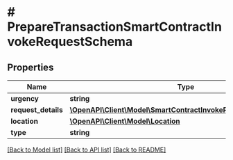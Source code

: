# # PrepareTransactionSmartContractInvokeRequestSchema

## Properties

Name | Type | Description | Notes
------------ | ------------- | ------------- | -------------
**urgency** | **string** |  | [optional]
**request_details** | [**\OpenAPI\Client\Model\SmartContractInvokeRequestDetailsSchema**](SmartContractInvokeRequestDetailsSchema.md) |  | [optional]
**location** | [**\OpenAPI\Client\Model\Location**](Location.md) |  | [optional]
**type** | **string** |  | [optional]

[[Back to Model list]](../../README.md#models) [[Back to API list]](../../README.md#endpoints) [[Back to README]](../../README.md)
